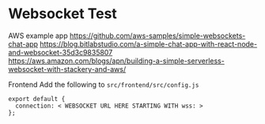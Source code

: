 # Websocket Test

AWS example app https://github.com/aws-samples/simple-websockets-chat-app
https://blog.bitlabstudio.com/a-simple-chat-app-with-react-node-and-websocket-35d3c9835807
https://aws.amazon.com/blogs/apn/building-a-simple-serverless-websocket-with-stackery-and-aws/

Frontend
Add the following to `src/frontend/src/config.js`

```
export default {
  connection: < WEBSOCKET URL HERE STARTING WITH wss: >
};
```
